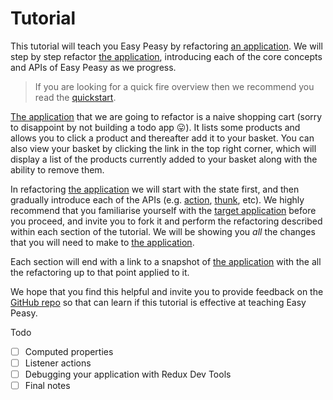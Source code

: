 # Tutorial

This tutorial will teach you Easy Peasy by refactoring [an application](https://codesandbox.io/s/easy-peasy-tutorial-start-8qz5k). We will step by step refactor [the application](https://codesandbox.io/s/easy-peasy-tutorial-start-8qz5k), introducing each of the core concepts and APIs of Easy Peasy as we progress.

> If you are looking for a quick fire overview then we recommend you read the [quickstart](/docs/introduction/quickstart).

[The application](https://codesandbox.io/s/easy-peasy-tutorial-start-8qz5k) that we are going to refactor is a naive shopping cart (sorry to disappoint by not building a todo app 😛). It lists some products and allows you to click a product and thereafter add it to your basket. You can also view your basket by clicking the link in the top right corner, which will display a list of the products currently added to your basket along with the ability to remove them.

In refactoring [the application](https://codesandbox.io/s/easy-peasy-tutorial-start-8qz5k) we will start with the state first, and then gradually introduce each of the APIs (e.g. [action](/docs/api/action), [thunk](/docs/api/thunk), etc).  We highly recommend that you familiarise yourself with the [target application](https://codesandbox.io/s/easy-peasy-tutorial-start-8qz5k) before you proceed, and invite you to fork it and perform the refactoring described within each section of the tutorial. We will be showing you _all_ the changes that you will need to make to [the application](https://codesandbox.io/s/easy-peasy-tutorial-start-8qz5k).

Each section will end with a link to a snapshot of [the application](https://codesandbox.io/s/easy-peasy-tutorial-start-8qz5k) with the all the refactoring up to that point applied to it.

We hope that you find this helpful and invite you to provide feedback on the [GitHub repo](https://github.com/ctrlplusb/easy-peasy) so that can learn if this tutorial is effective at teaching Easy Peasy.


Todo

- [ ] Computed properties
- [ ] Listener actions
- [ ] Debugging your application with Redux Dev Tools
- [ ] Final notes
